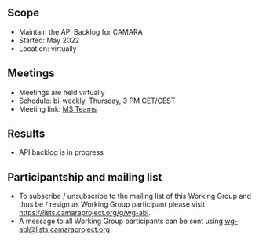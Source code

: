 ## Scope
* Maintain the API Backlog for CAMARA 
* Started: May 2022
* Location: virtually  

## Meetings
* Meetings are held virtually
* Schedule: bi-weekly, Thursday, 3 PM CET/CEST
* Meeting link: [MS Teams](https://teams.microsoft.com/l/meetup-join/19%3ameeting_ODgyMWQ2MmUtYzIxNS00MzY5LWFiZWQtODM0ZGMxNDZiMzY1%40thread.v2/0?context=%7b%22Tid%22%3a%229744600e-3e04-492e-baa1-25ec245c6f10%22%2c%22Oid%22%3a%22ec8dd69b-01fe-4d41-a294-c2927b548e27%22%7d)
  
## Results
* API backlog is in progress

## Participantship and mailing list
* To subscribe / unsubscribe to the mailing list of this Working Group and thus be / resign as Working Group participant please visit <https://lists.camaraproject.org/g/wg-abl>.
* A message to all Working Group participants can be sent using <wg-abl@lists.camaraproject.org>.
